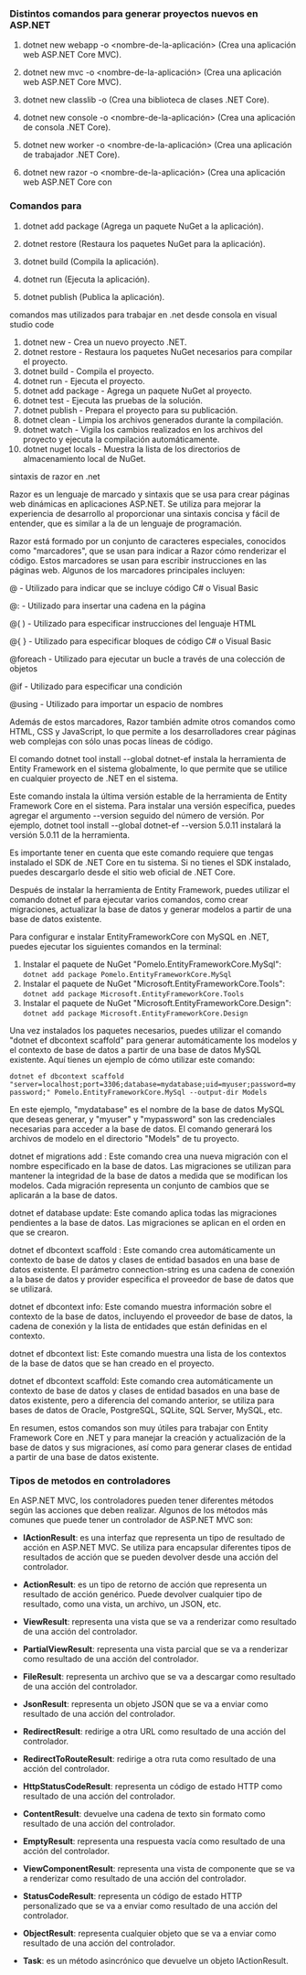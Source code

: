 ### Distintos comandos para generar proyectos nuevos en ASP.NET

1. dotnet new webapp -o <nombre-de-la-aplicación> (Crea una aplicación web ASP.NET Core MVC).

2. dotnet new mvc -o <nombre-de-la-aplicación> (Crea una aplicación web ASP.NET Core MVC).

3. dotnet new classlib -o <nombre-de-la-biblioteca> (Crea una biblioteca de clases .NET Core).

4. dotnet new console -o <nombre-de-la-aplicación> (Crea una aplicación de consola .NET Core).

5. dotnet new worker -o <nombre-de-la-aplicación> (Crea una aplicación de trabajador .NET Core).

6. dotnet new razor -o <nombre-de-la-aplicación> (Crea una aplicación web ASP.NET Core con


### Comandos para 
1. dotnet add package <nombre-del-paquete> (Agrega un paquete NuGet a la aplicación).

2. dotnet restore (Restaura los paquetes NuGet para la aplicación).

3. dotnet build (Compila la aplicación).

4. dotnet run (Ejecuta la aplicación).

5. dotnet publish (Publica la aplicación).



comandos mas utilizados para trabajar en .net desde consola en visual studio code

1. dotnet new - Crea un nuevo proyecto .NET.
2. dotnet restore - Restaura los paquetes NuGet necesarios para compilar el proyecto.
3. dotnet build - Compila el proyecto.
4. dotnet run - Ejecuta el proyecto.
5. dotnet add package - Agrega un paquete NuGet al proyecto.
6. dotnet test - Ejecuta las pruebas de la solución.
7. dotnet publish - Prepara el proyecto para su publicación.
8. dotnet clean - Limpia los archivos generados durante la compilación.
9. dotnet watch - Vigila los cambios realizados en los archivos del proyecto y ejecuta la compilación automáticamente.
10. dotnet nuget locals - Muestra la lista de los directorios de almacenamiento local de NuGet.


sintaxis de razor en .net

Razor es un lenguaje de marcado y sintaxis que se usa para crear páginas web dinámicas en aplicaciones ASP.NET. Se utiliza para mejorar la experiencia de desarrollo al proporcionar una sintaxis concisa y fácil de entender, que es similar a la de un lenguaje de programación.

Razor está formado por un conjunto de caracteres especiales, conocidos como "marcadores", que se usan para indicar a Razor cómo renderizar el código. Estos marcadores se usan para escribir instrucciones en las páginas web. Algunos de los marcadores principales incluyen:

@ - Utilizado para indicar que se incluye código C# o Visual Basic

@: - Utilizado para insertar una cadena en la página

@( ) - Utilizado para especificar instrucciones del lenguaje HTML

@{ } - Utilizado para especificar bloques de código C# o Visual Basic

@foreach - Utilizado para ejecutar un bucle a través de una colección de objetos

@if - Utilizado para especificar una condición

@using - Utilizado para importar un espacio de nombres

Además de estos marcadores, Razor también admite otros comandos como HTML, CSS y JavaScript, lo que permite a los desarrolladores crear páginas web complejas con sólo unas pocas líneas de código.


El comando dotnet tool install --global dotnet-ef instala la herramienta de Entity Framework en el sistema globalmente, lo que permite que se utilice en cualquier proyecto de .NET en el sistema.

Este comando instala la última versión estable de la herramienta de Entity Framework Core en el sistema. Para instalar una versión específica, puedes agregar el argumento --version seguido del número de versión. Por ejemplo, dotnet tool install --global dotnet-ef --version 5.0.11 instalará la versión 5.0.11 de la herramienta.

Es importante tener en cuenta que este comando requiere que tengas instalado el SDK de .NET Core en tu sistema. Si no tienes el SDK instalado, puedes descargarlo desde el sitio web oficial de .NET Core.

Después de instalar la herramienta de Entity Framework, puedes utilizar el comando dotnet ef para ejecutar varios comandos, como crear migraciones, actualizar la base de datos y generar modelos a partir de una base de datos existente.

Para configurar e instalar EntityFrameworkCore con MySQL en .NET, puedes ejecutar los siguientes comandos en la terminal:

1. Instalar el paquete de NuGet "Pomelo.EntityFrameworkCore.MySql":
```dotnet add package Pomelo.EntityFrameworkCore.MySql```
2. Instalar el paquete de NuGet "Microsoft.EntityFrameworkCore.Tools":
```dotnet add package Microsoft.EntityFrameworkCore.Tools```
3. Instalar el paquete de NuGet "Microsoft.EntityFrameworkCore.Design":
```dotnet add package Microsoft.EntityFrameworkCore.Design```


Una vez instalados los paquetes necesarios, puedes utilizar el comando "dotnet ef dbcontext scaffold" para generar automáticamente los modelos y el contexto de base de datos a partir de una base de datos MySQL existente. Aquí tienes un ejemplo de cómo utilizar este comando:

```dotnet ef dbcontext scaffold "server=localhost;port=3306;database=mydatabase;uid=myuser;password=mypassword;" Pomelo.EntityFrameworkCore.MySql --output-dir Models```

En este ejemplo, "mydatabase" es el nombre de la base de datos MySQL que deseas generar, y "myuser" y "mypassword" son las credenciales necesarias para acceder a la base de datos. El comando generará los archivos de modelo en el directorio "Models" de tu proyecto.


dotnet ef migrations add <migration-name>: Este comando crea una nueva migración con el nombre especificado en la base de datos. Las migraciones se utilizan para mantener la integridad de la base de datos a medida que se modifican los modelos. Cada migración representa un conjunto de cambios que se aplicarán a la base de datos.

dotnet ef database update: Este comando aplica todas las migraciones pendientes a la base de datos. Las migraciones se aplican en el orden en que se crearon.

dotnet ef dbcontext scaffold <connection-string> <provider>: Este comando crea automáticamente un contexto de base de datos y clases de entidad basados en una base de datos existente. El parámetro connection-string es una cadena de conexión a la base de datos y provider especifica el proveedor de base de datos que se utilizará.

dotnet ef dbcontext info: Este comando muestra información sobre el contexto de la base de datos, incluyendo el proveedor de base de datos, la cadena de conexión y la lista de entidades que están definidas en el contexto.

dotnet ef dbcontext list: Este comando muestra una lista de los contextos de la base de datos que se han creado en el proyecto.

dotnet ef dbcontext scaffold: Este comando crea automáticamente un contexto de base de datos y clases de entidad basados en una base de datos existente, pero a diferencia del comando anterior, se utiliza para bases de datos de Oracle, PostgreSQL, SQLite, SQL Server, MySQL, etc.

En resumen, estos comandos son muy útiles para trabajar con Entity Framework Core en .NET y para manejar la creación y actualización de la base de datos y sus migraciones, así como para generar clases de entidad a partir de una base de datos existente.

### Tipos de metodos en controladores

En ASP.NET MVC, los controladores pueden tener diferentes métodos según las acciones que deben realizar. Algunos de los métodos más comunes que puede tener un controlador de ASP.NET MVC son:

- **IActionResult**: es una interfaz que representa un tipo de resultado de acción en ASP.NET MVC. Se utiliza para encapsular diferentes tipos de resultados de acción que se pueden devolver desde una acción del controlador.

- **ActionResult**: es un tipo de retorno de acción que representa un resultado de acción genérico. Puede devolver cualquier tipo de resultado, como una vista, un archivo, un JSON, etc.

- **ViewResult**: representa una vista que se va a renderizar como resultado de una acción del controlador.

- **PartialViewResult**: representa una vista parcial que se va a renderizar como resultado de una acción del controlador.

- **FileResult**: representa un archivo que se va a descargar como resultado de una acción del controlador.

- **JsonResult**: representa un objeto JSON que se va a enviar como resultado de una acción del controlador.

- **RedirectResult**: redirige a otra URL como resultado de una acción del controlador.

- **RedirectToRouteResult**: redirige a otra ruta como resultado de una acción del controlador.

- **HttpStatusCodeResult**: representa un código de estado HTTP como resultado de una acción del controlador.

- **ContentResult**: devuelve una cadena de texto sin formato como resultado de una acción del controlador.

- **EmptyResult**: representa una respuesta vacía como resultado de una acción del controlador.

- **ViewComponentResult**: representa una vista de componente que se va a renderizar como resultado de una acción del controlador.

- **StatusCodeResult**: representa un código de estado HTTP personalizado que se va a enviar como resultado de una acción del controlador.

- **ObjectResult**: representa cualquier objeto que se va a enviar como resultado de una acción del controlador.

- **Task<IActionResult>**: es un método asincrónico que devuelve un objeto IActionResult.